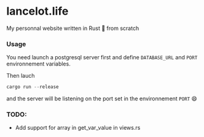 # lancelot.life

My personnal website written in Rust 🦀 from scratch

### Usage
You need launch a postgresql server first and define `DATABASE_URL` and `PORT` environnement variables.

Then lauch
```rust
cargo run --release
```
and the server will be listening on the port set in the environnement `PORT` 😄

### TODO:

- Add support for array in get_var_value in views.rs
